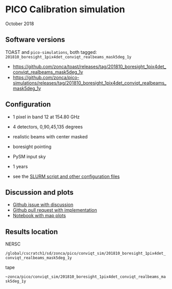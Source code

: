 PICO Calibration simulation
==========================

October 2018


## Software versions

TOAST and `pico-simulations`, both tagged: `201810_boresight_1pix4det_conviqt_realbeams_mask5deg_1y`

* <https://github.com/zonca/toast/releases/tag/201810_boresight_1pix4det_conviqt_realbeams_mask5deg_1y>
* <https://github.com/zonca/pico-simulations/releases/tag/201810_boresight_1pix4det_conviqt_realbeams_mask5deg_1y>

## Configuration

* 1 pixel in band 12 at 154.80 GHz
* 4 detectors, 0,90,45,135 degrees
* realistic beams with center masked
* boresight pointing
* PySM input sky
* 1 years

* see the [SLURM script and other configuration files](https://github.com/zonca/pico-simulations/tree/201810_boresight_1pix4det_conviqt_realbeams_mask5deg_1y)

## Discussion and plots

* [Github issue with discussion](https://github.com/zonca/pico-simulations/issues/24)
* [Github pull request with implementation](https://github.com/zonca/pico-simulations/pull/26/files)
* [Notebook with map plots](https://gist.github.com/zonca/9f195e82e3e887f770b4ede52ad0e0fc)

## Results location

NERSC

`/global/cscratch1/sd/zonca/pico/conviqt_sim/201810_boresight_1pix4det_conviqt_realbeams_mask5deg_1y`

tape

`~zonca/pico/conviqt_sim/201810_boresight_1pix4det_conviqt_realbeams_mask5deg_1y`
